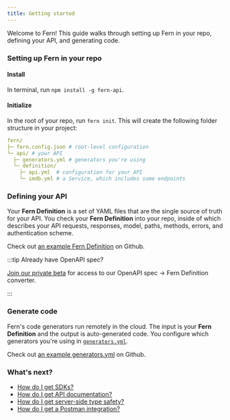 ```yaml
---
title: Getting started
---
```


<!-- markdownlint-disable MD033 MD025 MD010 -->

Welcome to Fern! This guide walks through setting up Fern in your repo, defining your API, and generating code.

### Setting up Fern in your repo

#### Install

In terminal, run `npm install -g fern-api`.

#### Initialize

In the root of your repo, run `fern init`. This will create the following folder structure in your project:

```yml
fern/
├─ fern.config.json # root-level configuration
└─ api/ # your API
  ├─ generators.yml # generators you're using
  └─ definition/
    ├─ api.yml  # configuration for your API
    └─ imdb.yml # a Service, which includes some endpoints
```

### Defining your API

Your **Fern Definition** is a set of YAML files that are the single source of truth for your API. You check your **Fern Definition** into your repo, inside of which describes your API requests, responses, model, paths, methods, errors, and authentication scheme.

Check out [an example Fern Definition](https://github.com/fern-api/fern-examples/blob/main/fern/api/definition/movie.yml) on Github.

:::tip Already have OpenAPI spec?

[Join our private beta](mailto:hey@buildwithfern.com?subject=%5BPrivate%20Beta%5D%20OpenAPI%20to%20Fern%20Definition%20converter) for access to our OpenAPI spec -> Fern Definition converter.

:::

### Generate code

Fern's code generators run remotely in the cloud. The input is your **Fern Definition** and the output is auto-generated code. You configure which generators you're using in [`generators.yml`](./cli/generate.md).

Check out [an example generators.yml](https://github.com/fern-api/fern-examples/blob/main/fern/api/generators.yml) on Github.

### What's next?

- [How do I get SDKs?](./features/sdk.md)
- [How do I get API documentation?](./features/api-docs.md)
- [How do I get server-side type safety?](./features/server.md)
- [How do I get a Postman integration?](./features/postman.md)
